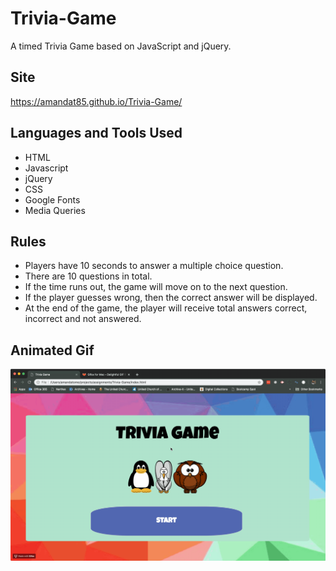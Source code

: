 # Trivia-Game
A timed Trivia Game based on JavaScript and jQuery.

## Site
https://amandat85.github.io/Trivia-Game/

## Languages and Tools Used
* HTML
* Javascript
* jQuery
* CSS
* Google Fonts
* Media Queries

## Rules
* Players have 10 seconds to answer a multiple choice question.
* There are 10 questions in total.
* If the time runs out, the game will move on to the next question.
* If the player guesses wrong, then the correct answer will be displayed.
* At the end of the game, the player will receive total answers correct, incorrect and not answered.

## Animated Gif
![Trivia Game Demo](trivia-game.gif)
